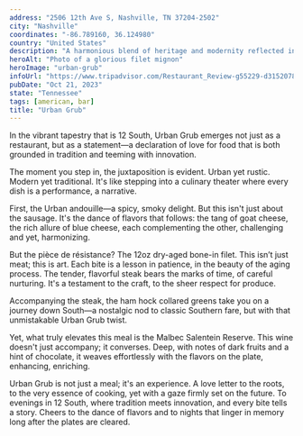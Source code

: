 ```yaml
---
address: "2506 12th Ave S, Nashville, TN 37204-2502"
city: "Nashville"
coordinates: "-86.789160, 36.124980"
country: "United States"
description: "A harmonious blend of heritage and modernity reflected in artful dishes"
heroAlt: "Photo of a glorious filet mignon"
heroImage: "urban-grub"
infoUrl: "https://www.tripadvisor.com/Restaurant_Review-g55229-d3152078-Reviews-Urban_Grub-Nashville_Davidson_County_Tennessee.html"
pubDate: "Oct 21, 2023"
state: "Tennessee"
tags: [american, bar]
title: "Urban Grub"
---
```


In the vibrant tapestry that is 12 South, Urban Grub emerges not just as a restaurant, but as a statement—a declaration of love for food that is both grounded in tradition and teeming with innovation.

The moment you step in, the juxtaposition is evident. Urban yet rustic. Modern yet traditional. It's like stepping into a culinary theater where every dish is a performance, a narrative.

First, the Urban andouille—a spicy, smoky delight. But this isn't just about the sausage. It's the dance of flavors that follows: the tang of goat cheese, the rich allure of blue cheese, each complementing the other, challenging and yet, harmonizing.

But the pièce de résistance? The 12oz dry-aged bone-in filet. This isn’t just meat; this is art. Each bite is a lesson in patience, in the beauty of the aging process. The tender, flavorful steak bears the marks of time, of careful nurturing. It's a testament to the craft, to the sheer respect for produce.

Accompanying the steak, the ham hock collared greens take you on a journey down South—a nostalgic nod to classic Southern fare, but with that unmistakable Urban Grub twist.

Yet, what truly elevates this meal is the Malbec Salentein Reserve. This wine doesn't just accompany; it converses. Deep, with notes of dark fruits and a hint of chocolate, it weaves effortlessly with the flavors on the plate, enhancing, enriching.

Urban Grub is not just a meal; it's an experience. A love letter to the roots, to the very essence of cooking, yet with a gaze firmly set on the future. To evenings in 12 South, where tradition meets innovation, and every bite tells a story. Cheers to the dance of flavors and to nights that linger in memory long after the plates are cleared.
